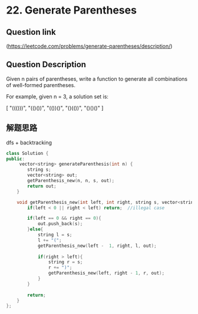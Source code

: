 # 22. Generate Parentheses

## Question link
(https://leetcode.com/problems/generate-parentheses/description/)

## Question Description
Given n pairs of parentheses, write a function to generate all combinations of well-formed parentheses.

For example, given n = 3, a solution set is:

[
  "((()))",
  "(()())",
  "(())()",
  "()(())",
  "()()()"
]

## 解题思路
dfs + backtracking

```c++
class Solution {
public:
     vector<string> generateParenthesis(int n) {
        string s;
        vector<string> out;
        getParenthesis_new(n, n, s, out);
        return out;
    }

    void getParenthesis_new(int left, int right, string s, vector<string>& out){
        if(left < 0 || right < left) return;  //illegal case

        if(left == 0 && right == 0){
            out.push_back(s);
        }else{
            string l = s;
            l += "(";
            getParenthesis_new(left -  1, right, l, out);
            
            if(right > left){
                string r = s;
                r += ")";
                getParenthesis_new(left, right - 1, r, out);
            }
        }
        
        return;
    }
};
```